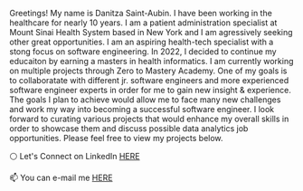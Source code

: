 
<p>Greetings! My name is Danitza Saint-Aubin.  
I have been working in the healthcare for nearly 10 years. I am a patient administration specialist at Mount Sinai Health System based in New York and I am agressively seeking other great opportunities. I am an aspiring health-tech specialist with a stong focus on software engineering. In 2022, I decided to continue my educaiton by earning a masters in health informatics. I am currently working on multiple projects through Zero to Mastery Academy. One of my goals is to collaboratate with different jr. software engineers and more experienced software engineer experts in order for me to gain new insight & experience. The goals I plan to achieve would allow me to face many new challenges and work my way into becoming a successful software engineer.
I look forward to curating various projects that would enhance my overall skills in order to showcase them and discuss possible data analytics job opportunities. Please feel free to view my projects below.
<p> ⚪ Let's Connect on LinkedIn <a href="https://linkedin.com/in/danitzastaubin">HERE</a></p> 
<p> 📫 You can e-mail me <a href="mailto:dsaintaubin1@gmail.com">HERE</a></p>


<!---
danitzastaubin/danitzastaubin is a ✨ special ✨ repository because its `README.md` (this file) appears on your GitHub profile.
You can click the Preview link to take a look at your changes.
--->
